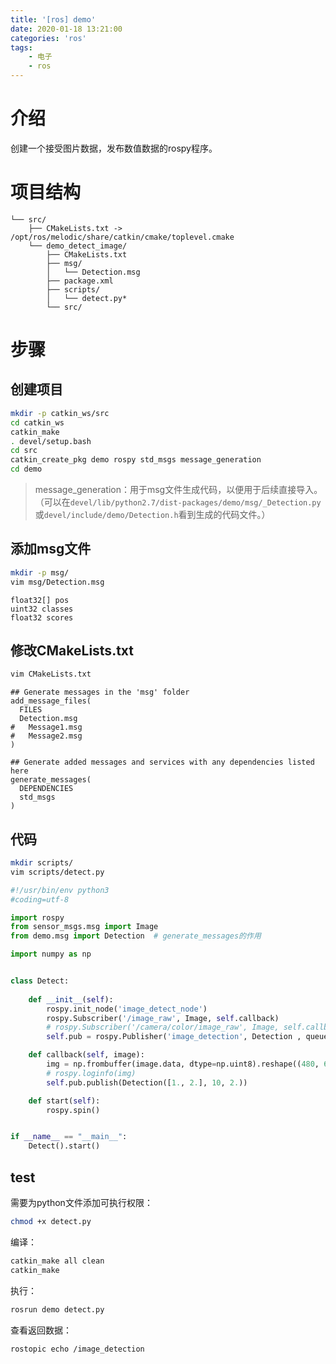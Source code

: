 ```yaml
---
title: '[ros] demo'
date: 2020-01-18 13:21:00
categories: 'ros'
tags:
    - 电子
    - ros
---
```


# 介绍
创建一个接受图片数据，发布数值数据的rospy程序。

# 项目结构
```
└── src/
    ├── CMakeLists.txt -> /opt/ros/melodic/share/catkin/cmake/toplevel.cmake
    └── demo_detect_image/
        ├── CMakeLists.txt
        ├── msg/
        │   └── Detection.msg
        ├── package.xml
        ├── scripts/
        │   └── detect.py*
        └── src/
```

# 步骤
## 创建项目
```sh
mkdir -p catkin_ws/src
cd catkin_ws
catkin_make
. devel/setup.bash
cd src
catkin_create_pkg demo rospy std_msgs message_generation
cd demo
```

> message_generation：用于msg文件生成代码，以便用于后续直接导入。（可以在`devel/lib/python2.7/dist-packages/demo/msg/_Detection.py`或`devel/include/demo/Detection.h`看到生成的代码文件。）

## 添加msg文件
```sh
mkdir -p msg/
vim msg/Detection.msg
```
```
float32[] pos
uint32 classes
float32 scores
```

## 修改CMakeLists.txt
```sh
vim CMakeLists.txt
```
```
## Generate messages in the 'msg' folder
add_message_files(
  FILES
  Detection.msg
#   Message1.msg
#   Message2.msg
)
```
```
## Generate added messages and services with any dependencies listed here
generate_messages(
  DEPENDENCIES
  std_msgs
)
```

## 代码
```sh
mkdir scripts/
vim scripts/detect.py
```
```python
#!/usr/bin/env python3
#coding=utf-8

import rospy
from sensor_msgs.msg import Image
from demo.msg import Detection  # generate_messages的作用

import numpy as np


class Detect:
    
    def __init__(self):
        rospy.init_node('image_detect_node')
        rospy.Subscriber('/image_raw', Image, self.callback)
        # rospy.Subscriber('/camera/color/image_raw', Image, self.callback)
        self.pub = rospy.Publisher('image_detection', Detection , queue_size=10)

    def callback(self, image):
        img = np.frombuffer(image.data, dtype=np.uint8).reshape((480, 640, 3))
        # rospy.loginfo(img)
        self.pub.publish(Detection([1., 2.], 10, 2.))

    def start(self):
        rospy.spin()


if __name__ == "__main__":
    Detect().start()
```

## test
需要为python文件添加可执行权限：
```sh
chmod +x detect.py
```

编译：
```sh
catkin_make all clean
catkin_make
```

执行：
```sh
rosrun demo detect.py
```

查看返回数据：
```sh
rostopic echo /image_detection
```

